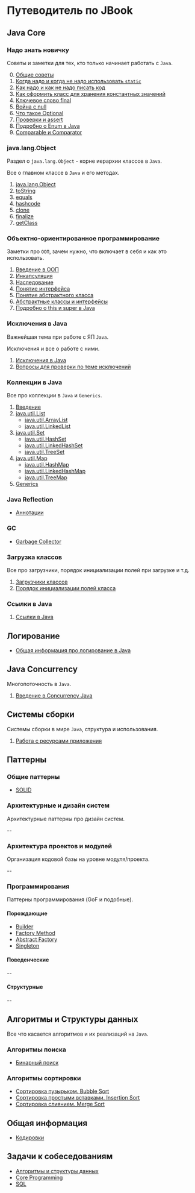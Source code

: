 # Путеводитель по JBook

## Java Core

### Надо знать новичку

Советы и заметки для тех, кто только начинает работать с `Java`.

0. [Общие советы](jcore/beginner/common_advices.md)
1. [Когда надо и когда не надо использовать `static`](jcore/beginner/static_java.md)
2. [Как надо и как не надо писать код](jcore/beginner/code_style.md)
3. [Как оформить класс для хранения константных значений](jcore/beginner/classes_for_static.md)
4. [Ключевое слово final](jcore/beginner/final.md)
5. [Война с null](jcore/beginner/null_war.md)
6. [Что такое Optional](jcore/beginner/optional.md)
7. [Проверки и assert](jcore/beginner/assertions.md)
8. [Подробно о Enum в Java](jcore/beginner/enum.md)
9. [Comparable и Comparator](jcore/beginner/comparable_comparator.md)

### java.lang.Object

Раздел о `java.lang.Object` - корне иерархии классов в `Java`.

Все о главном классе в `Java` и его методах.

1. [java.lang.Object](jcore/object/intro.md)
2. [toString](jcore/object/toString.md)
3. [equals](jcore/object/equals.md)
4. [hashcode](jcore/object/hashcode.md)
5. [clone](jcore/object/clone.md)
6. [finalize](jcore/object/finalize.md)
7. [getClass](jcore/object/getClass.md)

### Объектно-ориентированное программирование

Заметки про `ООП`, зачем нужно, что включает в себя и как это использовать.

1. [Введение в ООП](jcore/oop/intro.md)
2. [Инкапсуляция](jcore/oop/encapsulation.md)
3. [Наследование](jcore/oop/inheritance.md)
4. [Понятие интерфейса](jcore/oop/interface.md)
5. [Понятие абстрактного класса](jcore/oop/abstract_class.md)
6. [Абстрактные классы и интерфейсы](jcore/oop/abstract_vs_interface.md)
7. [Подробно о this и super в Java](jcore/oop/this_super.md)

### Исключения в Java

Важнейшая тема при работе с ЯП `Java`.

Исключения и все о работе с ними.

1. [Исключения в Java](jcore/exceptions/exceptions.md)
2. [Вопросы для проверки по теме исключений](jcore/exceptions/questions.md)

### Коллекции в Java

Все про коллекции в `Java` и `Generics`.

1. [Введение](jcore/collections/intro.md)
2. [java.util.List](jcore/collections/list/intro.md)
    * [java.util.ArrayList](jcore/collections/list/array_list.md)
    * [java.util.LinkedList](jcore/collections/list/linked_list.md)
3. [java.util.Set](jcore/collections/set/intro.md)
    * [java.util.HashSet](jcore/collections/set/hash_set.md)
    * [java.util.LinkedHashSet](jcore/collections/set/linked_hash_set.md)
    * [java.util.TreeSet](jcore/collections/set/tree_set.md)
4. [java.util.Map](jcore/collections/map/intro.md)
    * [java.util.HashMap](jcore/collections/map/hash_map.md)
    * [java.util.LinkedHashMap](jcore/collections/map/linked_hash_map.md)
    * [java.util.TreeMap](jcore/collections/map/tree_map.md)
5. [Generics](jcore/collections/generics/generics.md)

### Java Reflection

* [Аннотации](jcore/annotations.md)

### GC

* [Garbage Collector](jcore/garbage_collector.md)

### Загрузка классов

Все про загрузчики, порядок инициализации полей при загрузке и т.д.

1. [Загрузчики классов](jcore/class_loading.md)
2. [Порядок инициализации полей класса](jcore/beginner/order_of_loading.md)

### Ссылки в Java

  1. [Ссылки в Java](jcore/reference.md)

## Логирование

* [Общая информация про логирование в Java](logging/logging.md)

## Java Concurrency

Многопоточность в `Java`.

1. [Введение в Concurrency Java](jcore/concurrency/intro.md)

## Системы сборки

  Системы сборки в мире `Java`, структура и использования.

  1. [Работа с ресурсами приложения](build/resources.md)

## Паттерны

### Общие паттерны

* [SOLID](patterns/SOLID.md)

### Архитектурные и дизайн систем

Архитектурные паттерны про дизайн систем.

--

### Архитектура проектов и модулей

Организация кодовой базы на уровне модуля/проекта.

--

### Программирования

Паттерны программирования (GoF и подобные).

#### Порождающие

* [Builder](patterns/creational/builder.md)
* [Factory Method](patterns/creational/factory_method.md)
* [Abstract Factory](patterns/creational/abstract_factory.md)
* [Singleton](patterns/creational/singleton.md)

#### Поведенческие

--

#### Структурные

--

## Алгоритмы и Структуры данных

Все что касается алгоритмов и их реализаций на `Java`.

### Алгоритмы поиска

* [Бинарный поиск](algorithms/search/binary.md)

### Алгоритмы сортировки

* [Сортировка пузырьком. Bubble Sort](algorithms/sorting/bubble.md)
* [Сортировка простыми вставками. Insertion Sort](algorithms/sorting/insertion.md)
* [Сортировка слиянием. Merge Sort](algorithms/sorting/insertion.md)

## Общая информация

* [Кодировки](other/encoding.md)

## Задачи к собеседованиям

* [Алгоритмы и структуры данных](interview/algos/intro.md)
* [Core Programming](interview/core/intro.md)
* [SQL](interview/sql/intro.md)
